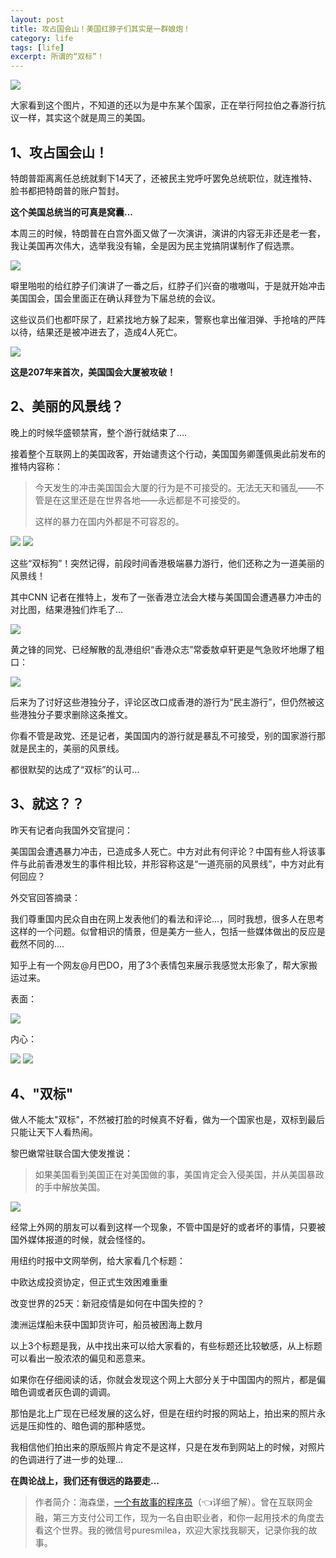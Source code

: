 ```yaml
---
layout: post
title: 攻占国会山！美国红脖子们其实是一群娘炮！
category: life
tags: [life]
excerpt: 所谓的“双标”！
---
```


![](http://favorites.ren/assets/images/2021/it/guohui/guohui01.jpg) 

大家看到这个图片，不知道的还以为是中东某个国家，正在举行阿拉伯之春游行抗议一样，其实这个就是周三的美国。

## 1、攻占国会山！

特朗普距离离任总统就剩下14天了，还被民主党呼吁罢免总统职位，就连推特、脸书都把特朗普的账户暂封。

**这个美国总统当的可真是窝囊...**

本周三的时候，特朗普在白宫外面又做了一次演讲，演讲的内容无非还是老一套，我让美国再次伟大，选举我没有输，全是因为民主党搞阴谋制作了假选票。

![](http://favorites.ren/assets/images/2021/it/guohui/guohui02.jpg) 

噼里啪啦的给红脖子们演讲了一番之后，红脖子们兴奋的嗷嗷叫，于是就开始冲击美国国会，国会里面正在确认拜登为下届总统的会议。

这些议员们也都吓尿了，赶紧找地方躲了起来，警察也拿出催泪弹、手抢啥的严阵以待，结果还是被冲进去了，造成4人死亡。

![](http://favorites.ren/assets/images/2021/it/guohui/guohui03.jpg) 

**这是207年来首次，美国国会大厦被攻破！**

## 2、美丽的风景线？

晚上的时候华盛顿禁宵，整个游行就结束了....

接着整个互联网上的美国政客，开始谴责这个行动，美国国务卿蓬佩奥此前发布的推特内容称：

>今天发生的冲击美国国会大厦的行为是不可接受的。无法无天和骚乱——不管是在这里还是在世界各地——永远都是不可接受的。
>
>这样的暴力在国内外都是不可容忍的。

![](http://favorites.ren/assets/images/2021/it/guohui/guohui04.jpg) 
![](http://favorites.ren/assets/images/2021/it/guohui/guohui05.jpg) 

这些“双标狗”！突然记得，前段时间香港极端暴力游行，他们还称之为一道美丽的风景线！

其中CNN 记者在推特上，发布了一张香港立法会大楼与美国国会遭遇暴力冲击的对比图，结果港独们炸毛了...

![](http://favorites.ren/assets/images/2021/it/guohui/guohui06.jpg) 

黄之锋的同党、已经解散的乱港组织“香港众志”常委敖卓轩更是气急败坏地爆了粗口：

![](http://favorites.ren/assets/images/2021/it/guohui/guohui07.jpg) 

后来为了讨好这些港独分子，评论区改口成香港的游行为“民主游行”，但仍然被这些港独分子要求删除这条推文。

你看不管是政党、还是记者，美国国内的游行就是暴乱不可接受，别的国家游行那就是民主的，美丽的风景线。

都很默契的达成了“双标”的认可...

## 3、就这？？

昨天有记者向我国外交官提问：

美国国会遭遇暴力冲击，已造成多人死亡。中方对此有何评论？中国有些人将该事件与此前香港发生的事件相比较，并形容称这是“一道亮丽的风景线”，中方对此有何回应？

外交官回答摘录：

我们尊重国内民众自由在网上发表他们的看法和评论...，同时我想，很多人在思考这样的一个问题。似曾相识的情景，但是美方一些人，包括一些媒体做出的反应是截然不同的....

知乎上有一个网友@月巴DO，用了3个表情包来展示我感觉太形象了，帮大家搬运过来。

表面：

![](http://favorites.ren/assets/images/2021/it/guohui/guohui08.jpg) 

内心：

![](http://favorites.ren/assets/images/2021/it/guohui/guohui09.jpg) 
![](http://favorites.ren/assets/images/2021/it/guohui/guohui10.jpg) 

## 4、"双标"

做人不能太"双标"，不然被打脸的时候真不好看，做为一个国家也是，双标到最后只能让天下人看热闹。

黎巴嫩常驻联合国大使发推说：

>如果美国看到美国正在对美国做的事，美国肯定会入侵美国，并从美国暴政的手中解放美国。

![](http://favorites.ren/assets/images/2021/it/guohui/guohui11.jpg) 

经常上外网的朋友可以看到这样一个现象，不管中国是好的或者坏的事情，只要被国外媒体报道的时候，就会怪怪的。

用纽约时报中文网举例，给大家看几个标题：

中欧达成投资协定，但正式生效困难重重

改变世界的25天：新冠疫情是如何在中国失控的？

澳洲运煤船未获中国卸货许可，船员被困海上数月

以上3个标题是我，从中找出来可以给大家看的，有些标题还比较敏感，从上标题可以看出一股浓浓的偏见和恶意来。

如果你在仔细阅读的话，你就会发现这个网上大部分关于中国国内的照片，都是偏暗色调或者灰色调的调调。

那怕是北上广现在已经发展的这么好，但是在纽约时报的网站上，拍出来的照片永远是压抑性的、暗色调的那种感觉。

我相信他们拍出来的原版照片肯定不是这样，只是在发布到网站上的时候，对照片的色调进行了进一步的处理...

**在舆论战上，我们还有很远的路要走...**

>作者简介：海森堡，[一个有故事的程序员](https://mp.weixin.qq.com/s/bPk_-DcGF_7lTDoR1pKqVg)（👈详细了解）。曾在互联网金融，第三方支付公司工作，现为一名自由职业者，和你一起用技术的角度去看这个世界。我的微信号puresmilea，欢迎大家找我聊天，记录你我的故事。